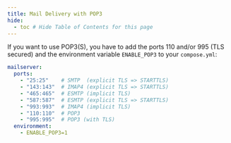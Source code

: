 ```yaml
---
title: Mail Delivery with POP3
hide:
  - toc # Hide Table of Contents for this page
---
```


If you want to use POP3(S), you have to add the ports 110 and/or 995 (TLS secured) and the environment variable `ENABLE_POP3` to your `compose.yml`:

```yaml
mailserver:
  ports:
    - "25:25"    # SMTP  (explicit TLS => STARTTLS)
    - "143:143"  # IMAP4 (explicit TLS => STARTTLS)
    - "465:465"  # ESMTP (implicit TLS)
    - "587:587"  # ESMTP (explicit TLS => STARTTLS)
    - "993:993"  # IMAP4 (implicit TLS)
    - "110:110"  # POP3
    - "995:995"  # POP3 (with TLS)
  environment:
    - ENABLE_POP3=1
```
